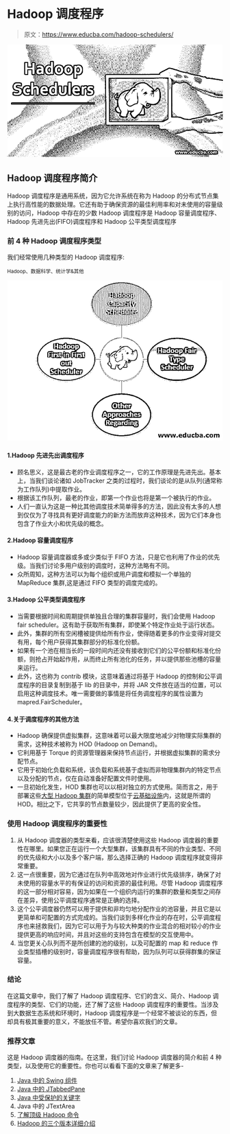 # Hadoop 调度程序

> 原文：<https://www.educba.com/hadoop-schedulers/>

![Hadoop Schedulers](img/4898984dc6df7eecaa99a057e10303ac.png)



## Hadoop 调度程序简介

Hadoop 调度程序是通用系统，因为它允许系统在称为 Hadoop 的分布式节点集上执行高性能的数据处理。它还有助于确保资源的最佳利用率和对未使用的容量级别的访问，Hadoop 中存在的少数 Hadoop 调度程序是 Hadoop 容量调度程序、Hadoop 先进先出(FIFO)调度程序和 Hadoop 公平类型调度程序

### 前 4 种 Hadoop 调度程序类型

我们经常使用几种类型的 Hadoop 调度程序:

<small>Hadoop、数据科学、统计学&其他</small>

![Hadoop Schedulers Types](img/97dc60e65e5730d321ee18bb0df00a41.png)



#### 1.Hadoop 先进先出调度程序

*   顾名思义，这是最古老的作业调度程序之一，它的工作原理是先进先出。基本上，当我们谈论诸如 JobTracker 之类的过程时，我们谈论的是从队列(通常称为工作队列)中提取作业。
*   根据该工作队列，最老的作业，即第一个作业也将是第一个被执行的作业。
*   人们一直认为这是一种比其他调度技术简单得多的方法，因此没有太多的人想到仅仅为了寻找具有更好调度能力的新方法而放弃这种技术，因为它们本身也包含了作业大小和优先级的概念。

#### 2.Hadoop 容量调度程序

*   Hadoop 容量调度器或多或少类似于 FIFO 方法，只是它也利用了作业的优先级。当我们讨论多用户级别的调度时，这种方法略有不同。
*   众所周知，这种方法可以为每个组织或用户调度和模拟一个单独的 MapReduce 集群,这是通过 FIFO 类型的调度完成的。

#### 3.Hadoop 公平类型调度程序

*   当需要根据时间和周期提供单独且合理的集群容量时，我们会使用 Hadoop fair scheduler。这有助于获取所有集群，即使某个特定作业处于运行状态。
*   此外，集群的所有空闲槽被提供给所有作业，使得随着更多的作业变得对提交有用，每个用户获得其集群部分的标准化份额。
*   如果有一个池在相当长的一段时间内还没有接收到它们的公平份额和标准化份额，则抢占开始起作用，从而终止所有池化的任务，并以提供那些池槽的容量来运行。
*   此外，这也称为 contrib 模块，这意味着通过将基于 Hadoop 的控制和公平调度程序的目录复制到基于 lib 的目录中，并将 JAR 文件放在适当的位置，可以启用这种调度技术。唯一需要做的事情是将任务调度程序的属性设置为 mapred.FairScheduler。

#### 4.关于调度程序的其他方法

*   Hadoop 确保提供虚拟集群，这意味着可以最大限度地减少对物理实际集群的需求，这种技术被称为 HOD (Hadoop on Demand)。
*   它利用基于 Torque 的资源管理器来保持节点运行，并根据虚拟集群的需求分配节点。
*   它用于初始化负载和系统，该负载和系统基于虚拟而非物理集群内的特定节点以及分配的节点，仅在自动准备好配置文件时使用。
*   一旦初始化发生，HOD 集群也可以以相对独立的方式使用。简而言之，用于部署这些[大型 Hadoop 集群](https://www.educba.com/what-is-hadoop-cluster/)的简单模型位于[云基础设施](https://www.educba.com/cloud-infrastructure/)内，这就是所谓的 HOD。相比之下，它共享的节点数量较少，因此提供了更高的安全性。

### 使用 Hadoop 调度程序的重要性

1.  从 Hadoop 调度器的类型来看，应该很清楚使用这些 Hadoop 调度器的重要性在哪里。如果您正在运行一个大型集群，该集群具有不同的作业类型、不同的优先级和大小以及多个客户端，那么选择正确的 Hadoop 调度程序就变得非常重要。
2.  这一点很重要，因为它通过在队列中高效地对作业进行优先级排序，确保了对未使用的容量水平的有保证的访问和资源的最佳利用。尽管 Hadoop 调度程序的这一部分相对容易，因为如果在一个组织内运行的集群的数量和类型之间存在差异，使用公平调度程序通常是正确的选择。
3.  这个公平调度器仍然可以用于提供和非均匀地分配作业的池容量，并且它是以更简单和可配置的方式完成的。当我们谈到多样化作业的存在时，公平调度程序也来拯救我们，因为它可以用于为与较大种类的作业混合的相对较小的作业提供更高的响应时间，并且对这些的支持包含在模型的交互使用中。
4.  当您更关心队列而不是所创建的池的级别，以及可配置的 map 和 reduce 作业类型插槽的级别时，容量调度程序很有帮助，因为队列可以获得群集的保证容量。

### 结论

在这篇文章中，我们了解了 Hadoop 调度程序、它们的含义、简介、Hadoop 调度程序的类型、它们的功能，还了解了这些 Hadoop 调度程序的重要性。当涉及到大数据生态系统和环境时，Hadoop 调度程序是一个经常不被谈论的东西，但却具有极其重要的意义，不能放任不管。希望你喜欢我们的文章。

### 推荐文章

这是 Hadoop 调度器的指南。在这里，我们讨论 Hadoop 调度器的简介和前 4 种类型，以及使用它的重要性。你也可以看看下面的文章来了解更多-

1.  [Java 中的 Swing 组件](https://www.educba.com/swing-components-in-java/)
2.  [Java 中的 JTabbedPane](https://www.educba.com/jtabbedpane-in-java/)
3.  [Java 中受保护的关键字](https://www.educba.com/protected-keyword-in-java/)
4.  Java 中的 JTextArea
5.  [了解顶级 Hadoop 命令](https://www.educba.com/hadoop-commands/)
6.  [Hadoop 的三个版本详细介绍](https://www.educba.com/hadoop-versions/)





